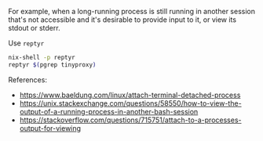 For example, when a long-running process is still running in another session that's not accessible
and it's desirable to provide input to it, or view its stdout or stderr.

Use `reptyr`
```sh
nix-shell -p reptyr
reptyr $(pgrep tinyproxy)
```

References:
- https://www.baeldung.com/linux/attach-terminal-detached-process
- https://unix.stackexchange.com/questions/58550/how-to-view-the-output-of-a-running-process-in-another-bash-session
- https://stackoverflow.com/questions/715751/attach-to-a-processes-output-for-viewing
